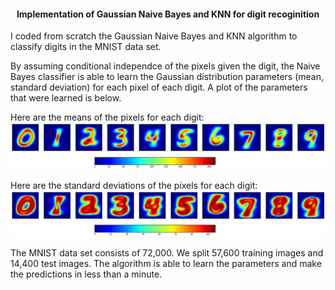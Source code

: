 #### <center> Implementation of Gaussian Naive Bayes and KNN for digit recoginition </center>

I coded from scratch the Gaussian Naive Bayes and KNN algorithm to classify digits in the MNIST data set.

By assuming conditional independce of the pixels given the digit, the Naive Bayes classifier is able to learn the Gaussian distribution parameters (mean, standard deviation) for each pixel of each digit. A plot of the parameters that were learned is below.

Here are the means of the pixels for each digit:
![](images/NB_means.png?raw=true)


Here are the standard deviations of the pixels for each digit:
![](images/NB_stdev.png?raw=true)

The MNIST data set consists of 72,000. We split 57,600 training images and 14,400 test images. The algorithm is able to learn the parameters and make the predictions in less than a minute.